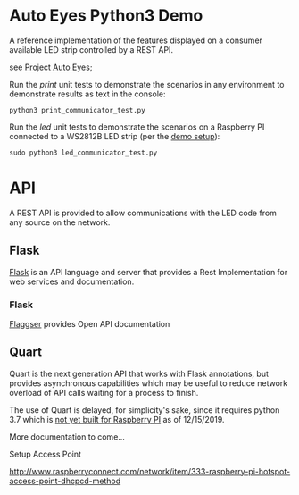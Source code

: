 # Auto Eyes Python3 Demo

A reference implementation of the features displayed on a consumer 
available LED strip controlled by a REST API. 

see [Project Auto Eyes](https://autoeyes.org);


Run the _print_ unit tests to demonstrate the scenarios 
in any environment to demonstrate results as text in the console:

`python3 print_communicator_test.py`

Run the _led_ unit tests to demonstrate the scenarios on a 
Raspberry PI connected to a WS2812B LED strip (per the [demo setup](/demo)):

`sudo python3 led_communicator_test.py`


# API

A REST API is provided to allow communications with the LED code from any 
source on the network.  

## Flask
[Flask](http://flask.pocoo.org/) is an API language and server 
that provides a Rest Implementation for web services and documentation.

### Flask 
[Flaggser](https://github.com/rochacbruno/flasgger) provides Open API documentation 

## Quart

Quart is the next generation API that works with Flask annotations, 
but provides asynchronous capabilities which may be useful to reduce
network overload of API calls waiting for a process to finish.

The use of Quart is delayed, for simplicity's sake, since it requires python 3.7 which is [not yet 
built for Raspberry PI](https://www.ramoonus.nl/2018/06/30/installing-python-3-7-on-raspberry-pi/) as of 12/15/2019. 

More documentation to come...


Setup Access Point

http://www.raspberryconnect.com/network/item/333-raspberry-pi-hotspot-access-point-dhcpcd-method

